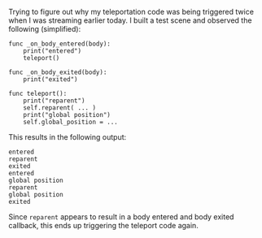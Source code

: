 Trying to figure out why my teleportation code was being triggered twice when I was streaming earlier today. I built a test scene and observed the following (simplified):

```gdscript
func _on_body_entered(body):
	print("entered")
	teleport()

func _on_body_exited(body):
	print("exited")

func teleport():
	print("reparent")
	self.reparent( ... )
	print("global position")
	self.global_position = ...
```

This results in the following output:

```
entered
reparent
exited
entered
global position
reparent
global position
exited
```

Since `reparent` appears to result in a body entered and body exited callback, this ends up triggering the teleport code again.
